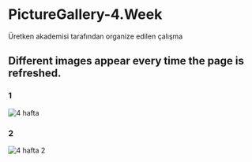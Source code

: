 # PictureGallery-4.Week

Üretken akademisi tarafından organize edilen çalışma
## Different images appear every time the page is refreshed.
### 1
![4 hafta](https://user-images.githubusercontent.com/114886117/201782086-21f4ee43-f925-4561-bf8c-65af975ed6b3.JPG)

### 2
![4  hafta 2](https://user-images.githubusercontent.com/114886117/201782398-da7cae96-45f8-4ef9-9bce-11d03bff6212.JPG)
